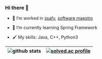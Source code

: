 ### Hi there 👋

- 🔭 I’m worked in [ssafy](https://www.ssafy.com/ksp/jsp/swp/swpMain.jsp), [software maestro](https://swmaestro.org/sw/main/main.do)

- 🌱 I’m currently learning Spring Framework

- 🖌 My skills: Java, C++, Python3

<!--
**artium59/artium59** is a ✨ _special_ ✨ repository because its `README.md` (this file) appears on your GitHub profile.

Here are some ideas to get you started:

- 🔭 I’m currently working on ...
- 🌱 I’m currently learning ...
- 👯 I’m looking to collaborate on ...
- 🤔 I’m looking for help with ...
- 💬 Ask me about ...
- 📫 How to reach me: ...
- 😄 Pronouns: ...
- ⚡ Fun fact: ...
-->

|![github stats](https://github-readme-stats.vercel.app/api?username=artium59&count_private=true)|[![solved.ac profile](http://mazassumnida.wtf/api/v2/generate_badge?boj=yukino)](https://solved.ac/yukino)|
|:-:|:-:|
